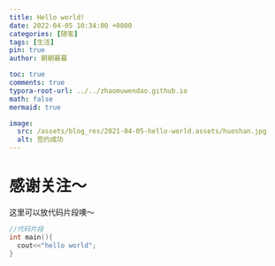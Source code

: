 ```yaml
---
title: Hello world!
date: 2022-04-05 10:34:00 +0800
categories: [随笔]
tags: [生活]
pin: true
author: 朝朝暮暮

toc: true
comments: true
typora-root-url: ../../zhaomuwendao.github.io
math: false
mermaid: true

image:
  src: /assets/blog_res/2021-04-05-hello-world.assets/huoshan.jpg
  alt: 签约成功
---
```


# 感谢关注～

这里可以放代码片段噢～

```c++
//代码片段
int main(){
  cout<<"hello world";
}
```


